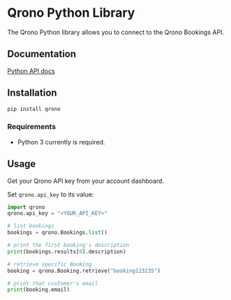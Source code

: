 # Qrono Python Library

The Qrono Python library allows you to connect to the Qrono Bookings API.

## Documentation

[Python API docs](https://docs.qrono.dev)

## Installation

```sh
pip install qrono
```

### Requirements

- Python 3 currently is required.

## Usage

Get your Qrono API key from your account dashboard.

Set `qrono.api_key` to its value:

```python
import qrono
qrono.api_key = "<YOUR_API_KEY>"

# list bookings
bookings = qrono.Bookings.list()

# print the first booking's description
print(bookings.results[0].description)

# retrieve specific Booking
booking = qrono.Booking.retrieve("booking123235")

# print that customer's email
print(booking.email)
```
